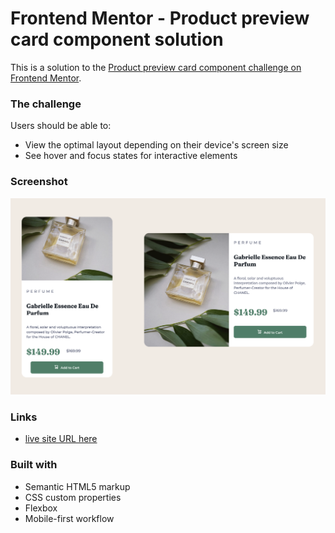 # Frontend Mentor - Product preview card component solution

This is a solution to the [Product preview card component challenge on Frontend Mentor](https://www.frontendmentor.io/challenges/product-preview-card-component-GO7UmttRfa).


### The challenge

Users should be able to:

- View the optimal layout depending on their device's screen size
- See hover and focus states for interactive elements

### Screenshot

![](/images/Screenshot%202022-08-10%20at%2000.09.35.png)

### Links

- [live site URL here](https://productive-preview-card.netlify.app/)


### Built with

- Semantic HTML5 markup
- CSS custom properties
- Flexbox
- Mobile-first workflow

